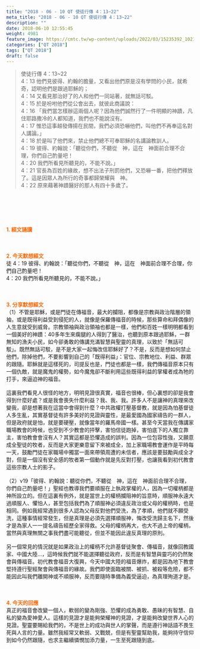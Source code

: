 ```yaml
---
title: "2018 - 06 - 10 QT 使徒行傳 4：13~22"
meta_title: "2018 - 06 - 10 QT 使徒行傳 4：13~22"
description: ""
date: 2018-06-10 12:55:45
weight: 4981
feature_image: https://cmtc.tw/wp-content/uploads/2022/03/15235392_10211799862337740_180693556567566654_o-1.webp
categories: ["QT 2018"]
tags: ["QT 2018"]
draft: false
---
```


<blockquote>使徒行傳 4：13~22<br />
4：13 他們見彼得、約翰的膽量，又看出他們原是沒有學問的小民，就希奇，認明他們是跟過耶穌的；<br />
4：14 又看見那治好了的人和他們一同站著，就無話可駁。<br />
4：15 於是吩咐他們從公會出去，就彼此商議說：<br />
4：16 「我們當怎樣辦這兩個人呢？因為他們誠然行了一件明顯的神蹟，凡住耶路撒冷的人都知道，我們也不能說沒有。<br />
4：17 惟恐這事越發傳揚在民間，我們必須恐嚇他們，叫他們不再奉這名對人講論。」<br />
4：18 於是叫了他們來，禁止他們總不可奉耶穌的名講論教訓人。<br />
4：19 彼得、約翰說：「聽從你們，不聽從　神，這在　神面前合理不合理，你們自己酌量吧！<br />
4：20 我們所看見所聽見的，不能不說。」<br />
4：21 官長為百姓的緣故，想不出法子刑罰他們，又恐嚇一番，把他們釋放了。這是因眾人為所行的奇事都歸榮耀與　神。<br />
4：22 原來藉著神蹟醫好的那人有四十多歲了。</blockquote><br />
&nbsp;<br />
<br />
&nbsp;<br />
<br />
<span style="color: #ff6600;"><strong>1. </strong><strong>經文誦讀</strong></span><br />
<br />
<span style="color: #ff6600;"><strong> </strong></span><br />
<br />
<span style="color: #ff6600;"><strong>2. 今天默想</strong><strong>經文<br />
</strong></span>徒 4：19 彼得、約翰說：「聽從你們，不聽從　神，這在　神面前合理不合理，你們自己酌量吧！<br />
4：20 我們所看見所聽見的，不能不說。」<br />
<br />
&nbsp;<br />
<br />
<span style="color: #ff6600;"><strong>3. 分享默想經文<br />
</strong></span>（1）不管是耶穌，或是門徒在傳福音，最大的攔阻，都像是宗教與政治階層的領袖，或是既得利益受到侵犯的人，就像是保羅傳福音的時候，那些算命和拜偶像的人生意就受到威脅。宗教領袖與政治領袖也都是一樣，他們和百姓一樣明明都看到一個美好的神蹟：40多年生來瘸腿的人得到了醫治，也聽到原本跟過耶穌，一群無知的漁夫小民，如今卻勇敢的傳講充滿智慧與聖靈的真理，以致於「無話可駁」。既然無話可駁，是不是大家一起悔改信耶穌好了？不是，反而是想如何禁止他們，除掉他們，不要影響到自己的「既得利益」：官位、宗教地位、利益、群眾的跟隨。耶穌就是這樣死的，司提反也是，門徒也都是一樣，我們傳福音原本只有一個仇敵，就是魔鬼的權勢，如今魔鬼卻不斷利用這些既得利益的掌權者成為牠的打手，來逼迫神的福音。<br />
<br />
這裏我們看見人很怪的地方，明明見證很真實，福音也很棒，但心裏想的卻是我會得到什麼好處？或是我會喪失什麼利益？我、我、我。許多人不是讓神的真理來改變我，卻是想著我在這當中會得到什麼？中共政權打壓基督教，就是因為怕基督徒人多生亂，其實基督徒有許多美好的見證與靈性，是最愛國為國家禱告的一群人，但是政府就是怕，就是要硬壓，就像當年的羅馬帝國一樣。甚至今天當我在傳講家職場教會的時候，也受到不少教會的抨擊，害怕信徒跑掉，害怕底下的人獨立靠主，害怕教會會沒有人？其實這都是恐懼造成的誤判。因為一位包容性強，又願意成全聖徒的牧者，反而是大家更樂意留下來被成全，加上家職場教會運作是平時每一天，鼓勵門徒在家職場中獨當一面來帶領周遭的未信者，應該是要鼓勵與成全才對，但是一個沒有安全感的牧者第一個動作就是先反對打壓，也讓我看到初代教會這些宗教人士的影子。<br />
<br />
（2）v19「彼得、約翰說：聽從你們，不聽從　神，這在　神面前合理不合理，你們自己酌量吧！」聖經也教導我們要順服在上執政掌權的人，因為一切權柄都是神所設立的。但在這裏有例外，就是當世上的權柄攔阻神的旨意時，順服神永遠大過順服人、懼怕人，甚至包括我們為了順服神必須違反政治或父母的權柄時，也是相同。例如我經常遇到很多人認為父母反對他們受洗，為了孝順，他們就不願受洗，這種事情經常發生，但是真理是必須先選擇順服神，悔改受洗歸主名下，然後才是為家人一一提名禱告經歷全家得救。父母的權柄再大，也大不過上帝的權柄，當然與真理無關之事我們盡可能聽從，但並不能因此違反真理的原則。<br />
<br />
另一個常見的情況就是如果政治上的權柄不允許基督徒聚會、傳福音，就像回教國家、中國大陸…，這時候我們就不能選擇聽從政府，反而是有智慧與靈巧的仍然聚會與傳福音。初代教會福音大復興，今天中國大陸的福音爆炸，都是因為地下教會堅持遵行聖經聚會與傳福音的緣故。我們即使面臨被關、被抓、被殺等危險，都不能因此叫我們離開神或不順服神，反而要隨時準備為義受逼迫，為真理殉道才是。<br />
<br />
&nbsp;<br />
<br />
<span style="color: #ff6600;"><strong>4. 今天的回應<br />
</strong></span>真正的福音會改變一個人，軟弱的變為剛強、恐懼的成為勇敢、愚昧的有智慧、自私的變為愛神愛人。這樣的見證才是能夠榮耀神的見證，才是能夠改變世界人心的見證。聖靈要賜給我們的，不是世上的成功與世人的掌聲，而是遵行神話語不畏生死與人言的力量。雖然我經常又軟弱、又戰兢，但是有聖靈幫助我，能夠持守信仰到如今仍然跟隨，也求主繼續憐憫加添力量，一生至死跟隨到底。
        